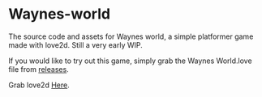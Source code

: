 # Waynes-world
The source code and assets for Waynes world, a simple platformer game made with love2d. Still a very early WIP.

If you would like to try out this game, simply grab the Waynes World.love file from <a href="https://github.com/dylangamedev/Waynes-world/releases">releases</a>.

Grab love2d <a href="https://love2d.org/">Here</a>.
